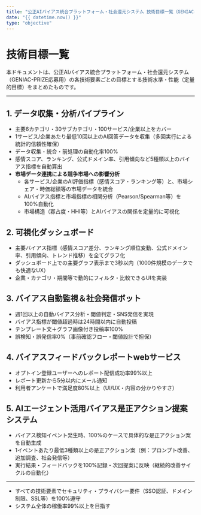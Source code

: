 ```yaml
---
title: "公正AIバイアス統合プラットフォーム・社会還元システム 技術目標一覧（GENIAC-PRIZE応募用）"
date: "{{ datetime.now() }}"
type: "objective"
---
```


# 技術目標一覧

本ドキュメントは、公正AIバイアス統合プラットフォーム・社会還元システム（GENIAC-PRIZE応募用）の各技術要素ごとの目標とする技術水準・性能（定量的目標）をまとめたものです。

---

## 1. データ収集・分析パイプライン
- 主要6カテゴリ・30サブカテゴリ・100サービス/企業以上をカバー
- 1サービス/企業あたり最低10回以上のAI回答データを収集（多回実行による統計的信頼性確保）
- データ収集・統合・前処理の自動化率100%
- 感情スコア、ランキング、公式ドメイン率、引用傾向など5種類以上のバイアス指標を自動算出
- **市場データ連携による競争市場への影響分析**
  - 各サービス/企業のAI評価指標（感情スコア・ランキング等）と、市場シェア・時価総額等の市場データを統合
  - AIバイアス指標と市場指標の相関分析（Pearson/Spearman等）を100%自動化
  - 市場構造（寡占度・HHI等）とAIバイアスの関係を定量的に可視化

## 2. 可視化ダッシュボード
- 主要バイアス指標（感情スコア差分、ランキング順位変動、公式ドメイン率、引用傾向、トレンド推移）を全てグラフ化
- ダッシュボード上での主要グラフ表示まで3秒以内（1000件規模のデータでも快適なUX）
- 企業・カテゴリ・期間等で動的にフィルタ・比較できるUIを実装

## 3. バイアス自動監視＆社会発信ボット
- 週1回以上の自動バイアス分析・閾値判定・SNS発信を実現
- バイアス指標が閾値超過時は24時間以内に自動投稿
- テンプレート文＋グラフ画像付き投稿率100%
- 誤検知・誤発信率0%（事前確認フロー・閾値設計で担保）

## 4. バイアスフィードバックレポートwebサービス
- オプトイン登録ユーザーへのレポート配信成功率99%以上
- レポート更新から5分以内にメール通知
- 利用者アンケートで満足度80%以上（UI/UX・内容の分かりやすさ）

## 5. AIエージェント活用バイアス是正アクション提案システム
- バイアス検知イベント発生時、100%のケースで具体的な是正アクション案を自動生成
- 1イベントあたり最低3種類以上の是正アクション案（例：プロンプト改善、追加調査、社会発信等）
- 実行結果・フィードバックを100%記録・次回提案に反映（継続的改善サイクルの自動化）

---

- すべての技術要素でセキュリティ・プライバシー要件（SSO認証、ドメイン制限、SSL等）を100%遵守
- システム全体の稼働率99%以上を目指す